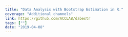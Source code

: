 ```yaml
---
title: "Data Analysis with Bootstrap Estimation in R."
coverage: "Additional channels"
link: https://github.com/ACCLAB/dabestr
tags: [""]
date: "2019-04-08"
---
```

